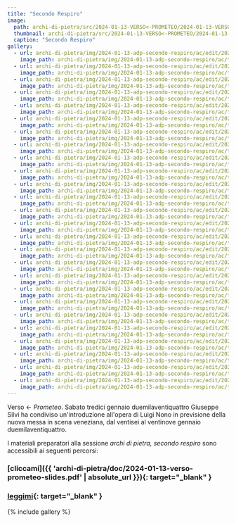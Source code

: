 ```yaml
---
title: "Secondo Respiro"
image:
  path: archi-di-pietra/src/2024-01-13-VERSO<-PROMETEO/2024-01-13-VERSO<-PROMETEO-300.png
  thumbnail: archi-di-pietra/src/2024-01-13-VERSO<-PROMETEO/2024-01-13-VERSO<-PROMETEO-72.png
  caption: "Secondo Respiro"
gallery:
  - url: archi-di-pietra/img/2024-01-13-adp-secondo-respiro/ac/edit/2024-01-13-adp-01.jpg
    image_path: archi-di-pietra/img/2024-01-13-adp-secondo-respiro/ac/thumb/2024-01-13-adp-01.jpg
  - url: archi-di-pietra/img/2024-01-13-adp-secondo-respiro/ac/edit/2024-01-13-adp-02.jpg
    image_path: archi-di-pietra/img/2024-01-13-adp-secondo-respiro/ac/thumb/2024-01-13-adp-02.jpg
  - url: archi-di-pietra/img/2024-01-13-adp-secondo-respiro/ac/edit/2024-01-13-adp-03.jpg
    image_path: archi-di-pietra/img/2024-01-13-adp-secondo-respiro/ac/thumb/2024-01-13-adp-03.jpg
  - url: archi-di-pietra/img/2024-01-13-adp-secondo-respiro/ac/edit/2024-01-13-adp-04.jpg
    image_path: archi-di-pietra/img/2024-01-13-adp-secondo-respiro/ac/thumb/2024-01-13-adp-04.jpg
  - url: archi-di-pietra/img/2024-01-13-adp-secondo-respiro/ac/edit/2024-01-13-adp-05.jpg
    image_path: archi-di-pietra/img/2024-01-13-adp-secondo-respiro/ac/thumb/2024-01-13-adp-05.jpg
  - url: archi-di-pietra/img/2024-01-13-adp-secondo-respiro/ac/edit/2024-01-13-adp-06.jpg
    image_path: archi-di-pietra/img/2024-01-13-adp-secondo-respiro/ac/thumb/2024-01-13-adp-06.jpg
  - url: archi-di-pietra/img/2024-01-13-adp-secondo-respiro/ac/edit/2024-01-13-adp-07.jpg
    image_path: archi-di-pietra/img/2024-01-13-adp-secondo-respiro/ac/thumb/2024-01-13-adp-07.jpg
  - url: archi-di-pietra/img/2024-01-13-adp-secondo-respiro/ac/edit/2024-01-13-adp-08.jpg
    image_path: archi-di-pietra/img/2024-01-13-adp-secondo-respiro/ac/thumb/2024-01-13-adp-08.jpg
  - url: archi-di-pietra/img/2024-01-13-adp-secondo-respiro/ac/edit/2024-01-13-adp-09.jpg
    image_path: archi-di-pietra/img/2024-01-13-adp-secondo-respiro/ac/thumb/2024-01-13-adp-09.jpg
  - url: archi-di-pietra/img/2024-01-13-adp-secondo-respiro/ac/edit/2024-01-13-adp-10.jpg
    image_path: archi-di-pietra/img/2024-01-13-adp-secondo-respiro/ac/thumb/2024-01-13-adp-10.jpg
  - url: archi-di-pietra/img/2024-01-13-adp-secondo-respiro/ac/edit/2024-01-13-adp-11.jpg
    image_path: archi-di-pietra/img/2024-01-13-adp-secondo-respiro/ac/thumb/2024-01-13-adp-11.jpg
  - url: archi-di-pietra/img/2024-01-13-adp-secondo-respiro/ac/edit/2024-01-13-adp-12.jpg
    image_path: archi-di-pietra/img/2024-01-13-adp-secondo-respiro/ac/thumb/2024-01-13-adp-12.jpg
  - url: archi-di-pietra/img/2024-01-13-adp-secondo-respiro/ac/edit/2024-01-13-adp-13.jpg
    image_path: archi-di-pietra/img/2024-01-13-adp-secondo-respiro/ac/thumb/2024-01-13-adp-13.jpg
  - url: archi-di-pietra/img/2024-01-13-adp-secondo-respiro/ac/edit/2024-01-13-adp-14.jpg
    image_path: archi-di-pietra/img/2024-01-13-adp-secondo-respiro/ac/thumb/2024-01-13-adp-14.jpg
  - url: archi-di-pietra/img/2024-01-13-adp-secondo-respiro/ac/edit/2024-01-13-adp-15.jpg
    image_path: archi-di-pietra/img/2024-01-13-adp-secondo-respiro/ac/thumb/2024-01-13-adp-15.jpg
  - url: archi-di-pietra/img/2024-01-13-adp-secondo-respiro/ac/edit/2024-01-13-adp-16.jpg
    image_path: archi-di-pietra/img/2024-01-13-adp-secondo-respiro/ac/thumb/2024-01-13-adp-16.jpg
  - url: archi-di-pietra/img/2024-01-13-adp-secondo-respiro/ac/edit/2024-01-13-adp-17.jpg
    image_path: archi-di-pietra/img/2024-01-13-adp-secondo-respiro/ac/thumb/2024-01-13-adp-17.jpg
  - url: archi-di-pietra/img/2024-01-13-adp-secondo-respiro/ac/edit/2024-01-13-adp-18.jpg
    image_path: archi-di-pietra/img/2024-01-13-adp-secondo-respiro/ac/thumb/2024-01-13-adp-18.jpg
  - url: archi-di-pietra/img/2024-01-13-adp-secondo-respiro/ac/edit/2024-01-13-adp-19.jpg
    image_path: archi-di-pietra/img/2024-01-13-adp-secondo-respiro/ac/thumb/2024-01-13-adp-19.jpg
  - url: archi-di-pietra/img/2024-01-13-adp-secondo-respiro/ac/edit/2024-01-13-adp-20.jpg
    image_path: archi-di-pietra/img/2024-01-13-adp-secondo-respiro/ac/thumb/2024-01-13-adp-20.jpg
  - url: archi-di-pietra/img/2024-01-13-adp-secondo-respiro/ac/edit/2024-01-13-adp-21.jpg
    image_path: archi-di-pietra/img/2024-01-13-adp-secondo-respiro/ac/thumb/2024-01-13-adp-21.jpg
  - url: archi-di-pietra/img/2024-01-13-adp-secondo-respiro/ac/edit/2024-01-13-adp-22.jpg
    image_path: archi-di-pietra/img/2024-01-13-adp-secondo-respiro/ac/thumb/2024-01-13-adp-22.jpg
  - url: archi-di-pietra/img/2024-01-13-adp-secondo-respiro/ac/edit/2024-01-13-adp-23.jpg
    image_path: archi-di-pietra/img/2024-01-13-adp-secondo-respiro/ac/thumb/2024-01-13-adp-23.jpg
  - url: archi-di-pietra/img/2024-01-13-adp-secondo-respiro/ac/edit/2024-01-13-adp-24.jpg
    image_path: archi-di-pietra/img/2024-01-13-adp-secondo-respiro/ac/thumb/2024-01-13-adp-24.jpg
  - url: archi-di-pietra/img/2024-01-13-adp-secondo-respiro/ac/edit/2024-01-13-adp-25.jpg
    image_path: archi-di-pietra/img/2024-01-13-adp-secondo-respiro/ac/thumb/2024-01-13-adp-25.jpg
  - url: archi-di-pietra/img/2024-01-13-adp-secondo-respiro/ac/edit/2024-01-13-adp-26.jpg
    image_path: archi-di-pietra/img/2024-01-13-adp-secondo-respiro/ac/thumb/2024-01-13-adp-26.jpg
---
```


Verso ← *Prometeo*. Sabato tredici gennaio duemilaventiquattro Giuseppe Silvi
ha condiviso un'introduzione all'opera di Luigi Nono in previsione della nuova
messa in scena veneziana, dal ventisei al ventinove gennaio duemilaventiquattro.

<!--more-->

I materiali preparatori alla sessione _archi di pietra, secondo respiro_
sono accessibili ai seguenti percorsi:

### [cliccami]({{ 'archi-di-pietra/doc/2024-01-13-verso-prometeo-slides.pdf' | absolute_url }}){: target="_blank" }

### [leggimi](https://l-e-a-p.github.io/giuseppe/scritti/verso-prometeo/){: target="_blank" }

{% include gallery %}

